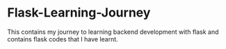 # Flask-Learning-Journey
This contains my journey to learning backend development with flask and contains flask codes that I have learnt.
